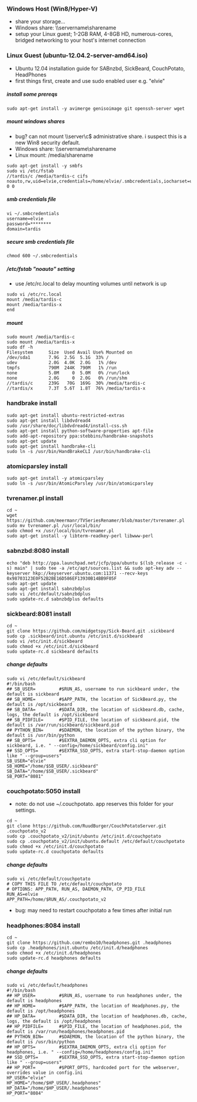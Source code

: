 ### Windows Host (Win8/Hyper-V)
* share your storage...
* Windows share: \\\servername\sharename
* setup your Linux guest;  1-2GB RAM, 4-8GB HD, numerous-cores, bridged networking to your host's internet connection
 
### Linux Guest (ubuntu-12.04.2-server-amd64.iso)
* Ubuntu 12.04 installation guide for SABnzbd, SickBeard, CouchPotato, HeadPhones
* first things first, create and use sudo enabled user e.g. "elvie"

##### install some prereqs
```
sudo apt-get install -y avimerge genisoimage git openssh-server wget
```

##### mount windows shares
* bug?  can not mount \\\server\c$ administrative share.  i suspect this is a new Win8 security default.
* Windows share: \\\servername\sharename
* Linux mount:   /media/sharename

```
sudo apt-get install -y smbfs
sudo vi /etc/fstab
//tardis/c /media/tardis-c cifs noauto,rw,uid=elvie,credentials=/home/elvie/.smbcredentials,iocharset=utf8,file_mode=0770,dir_mode=0770,sec=ntlm 0 0
```

##### smb credentials file
```
vi ~/.smbcredentials
username=elvie
password=********
domain=tardis
```

##### secure smb credentials file
```
chmod 600 ~/.smbcredentials
```
##### /etc/fstab "noauto" setting
* use /etc/rc.local to delay mounting volumes until network is up

```
sudo vi /etc/rc.local
mount /media/tardis-c
mount /media/tardis-x
end
```

##### mount
```
sudo mount /media/tardis-c
sudo mount /media/tardis-x
sudo df -h
Filesystem      Size  Used Avail Use% Mounted on
/dev/sda1       7.9G  2.5G  5.1G  33% /
udev            2.0G  4.0K  2.0G   1% /dev
tmpfs           790M  244K  790M   1% /run
none            5.0M     0  5.0M   0% /run/lock
none            2.0G     0  2.0G   0% /run/shm
//tardis/c      239G   70G  169G  30% /media/tardis-c
//tardis/x      7.3T  5.6T  1.8T  76% /media/tardis-x
```

### handbrake install
```
sudo apt-get install ubuntu-restricted-extras
sudo apt-get install libdvdread4
sudo /usr/share/doc/libdvdread4/install-css.sh
sudo apt-get install python-software-properties apt-file
sudo add-apt-repository ppa:stebbins/handbrake-snapshots
sudo apt-get update
sudo apt-get install handbrake-cli
sudo ln -s /usr/bin/HandBrakeCLI /usr/bin/handbrake-cli
```

### atomicparsley install
```
sudo apt-get install -y atomicparsley
sudo ln -s /usr/bin/AtomicParsley /usr/bin/atomicparsley
```

### tvrenamer.pl install
```
cd ~
wget https://github.com/meermanr/TVSeriesRenamer/blob/master/tvrenamer.pl
sudo mv tvrenamer.pl /usr/local/bin/
sudo chmod +x /usr/local/bin/tvrenamer.pl
sudo apt-get install -y libterm-readkey-perl libwww-perl
```

### sabnzbd:8080 install
```
echo "deb http://ppa.launchpad.net/jcfp/ppa/ubuntu $(lsb_release -c -s) main" | sudo tee -a /etc/apt/sources.list && sudo apt-key adv --keyserver hkp://keyserver.ubuntu.com:11371 --recv-keys 0x98703123E0F52B2BE16D586EF13930B14BB9F05F
sudo apt-get update
sudo apt-get install sabnzbdplus
sudo vi /etc/default/sabnzbdplus
sudo update-rc.d sabnzbdplus defaults
```

### sickbeard:8081 install
```
cd ~
git clone https://github.com/midgetspy/Sick-Beard.git .sickbeard
sudo cp .sickbeard/init.ubuntu /etc/init.d/sickbeard
sudo vi /etc/init.d/sickbeard
sudo chmod +x /etc/init.d/sickbeard
sudo update-rc.d sickbeard defaults
```

##### change defaults
```
sudo vi /etc/default/sickbeard
#!/bin/bash
## SB_USER=         #$RUN_AS, username to run sickbeard under, the default is sickbeard
## SB_HOME=         #$APP_PATH, the location of SickBeard.py, the default is /opt/sickbeard
## SB_DATA=         #$DATA_DIR, the location of sickbeard.db, cache, logs, the default is /opt/sickbeard
## SB_PIDFILE=      #$PID_FILE, the location of sickbeard.pid, the default is /var/run/sickbeard/sickbeard.pid
## PYTHON_BIN=      #$DAEMON, the location of the python binary, the default is /usr/bin/python
## SB_OPTS=         #$EXTRA_DAEMON_OPTS, extra cli option for sickbeard, i.e. " --config=/home/sickbeard/config.ini"
## SSD_OPTS=        #$EXTRA_SSD_OPTS, extra start-stop-daemon option like " --group=users"
SB_USER="elvie"
SB_HOME="/home/$SB_USER/.sickbeard"
SB_DATA="/home/$SB_USER/.sickbeard"
SB_PORT="8081"
```

### couchpotato:5050 install
* note:  do not use ~/.couchpotato.  app reserves this folder for your settings.

```
cd ~
git clone https://github.com/RuudBurger/CouchPotatoServer.git .couchpotato_v2
sudo cp .couchpotato_v2/init/ubuntu /etc/init.d/couchpotato
sudo cp .couchpotato_v2/init/ubuntu.default /etc/default/couchpotato
sudo chmod +x /etc/init.d/couchpotato
sudo update-rc.d couchpotato defaults
```

##### change defaults
```
sudo vi /etc/default/couchpotato
# COPY THIS FILE TO /etc/default/couchpotato
# OPTIONS: APP_PATH, RUN_AS, DAEMON_PATH, CP_PID_FILE
RUN_AS=elvie
APP_PATH=/home/$RUN_AS/.couchpotato_v2
```
* bug:  may need to restart couchpotato a few times after initial run

### headphones:8084 install
```
cd ~
git clone https://github.com/rembo10/headphones.git .headphones
sudo cp .headphones/init.ubuntu /etc/init.d/headphones
sudo chmod +x /etc/init.d/headphones
sudo update-rc.d headphones defaults
```

##### change defaults
```
sudo vi /etc/default/headphones
#!/bin/bash
## HP_USER=         #$RUN_AS, username to run headphones under, the default is headphones
## HP_HOME=         #$APP_PATH, the location of Headphones.py, the default is /opt/headphones
## HP_DATA=         #$DATA_DIR, the location of headphones.db, cache, logs, the default is /opt/headphones
## HP_PIDFILE=      #$PID_FILE, the location of headphones.pid, the default is /var/run/headphones/headphones.pid
## PYTHON_BIN=      #$DAEMON, the location of the python binary, the default is /usr/bin/python
## HP_OPTS=         #$EXTRA_DAEMON_OPTS, extra cli option for headphones, i.e. " --config=/home/headphones/config.ini"
## SSD_OPTS=        #$EXTRA_SSD_OPTS, extra start-stop-daemon option like " --group=users"
## HP_PORT=         #$PORT_OPTS, hardcoded port for the webserver, overrides value in config.ini
HP_USER="elvie"
HP_HOME="/home/$HP_USER/.headphones"
HP_DATA="/home/$HP_USER/.headphones"
HP_PORT="8084"
```
